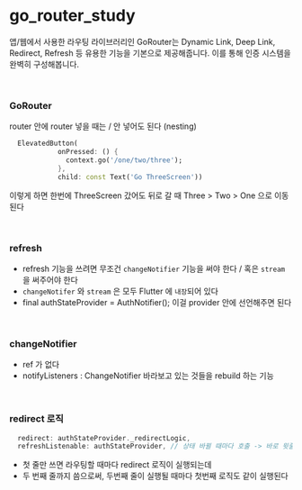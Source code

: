 # go_router_study

앱/웹에서 사용한 라우팅 라이브러리인 GoRouter는 Dynamic Link, Deep Link, Redirect, Refresh 등 유용한 기능을 기본으로 제공해줍니다. 이를 통해 인증 시스템을 완벽히 구성해봅니다.

&nbsp;

### GoRouter

router 안에 router 넣을 때는 / 안 넣어도 된다 (nesting)

```dart
  ElevatedButton(
            onPressed: () {
              context.go('/one/two/three');
            },
            child: const Text('Go ThreeScreen'))
```

이렇게 하면 한번에 ThreeScreen 갔어도 뒤로 갈 때 Three > Two > One 으로 이동된다

&nbsp;

### refresh

- refresh 기능을 쓰려면 무조건 `changeNotifier` 기능을 써야 한다 / 혹은 `stream` 을 써주어야 한다
- `changeNotifer` 와 `stream` 은 모두 Flutter 에 `내장`되어 있다
- final authStateProvider = AuthNotifier(); 이걸 provider 안에 선언해주면 된다

&nbsp;

### changeNotifier

- ref 가 없다
- notifyListeners : ChangeNotifier 바라보고 있는 것들을 rebuild 하는 기능

&nbsp;

### redirect 로직

```dart
  redirect: authStateProvider._redirectLogic,
  refreshListenable: authStateProvider, // 상태 바뀔 때마다 호출 -> 바로 윗줄도 동시에 실행하려는 의도도 있음
```

- 첫 줄만 쓰면 라우팅할 때마다 redirect 로직이 실행되는데
- 두 번째 줄까지 씀으로써, 두번째 줄이 실행될 때마다 첫번째 로직도 같이 실행된다
